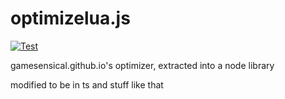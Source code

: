 # optimizelua.js

[![Test](https://github.com/MokiyCodes/optimizelua.js/actions/workflows/test.yml/badge.svg)](https://github.com/MokiyCodes/optimizelua.js/actions/workflows/test.yml)

gamesensical.github.io's optimizer, extracted into a node library

modified to be in ts and stuff like that
